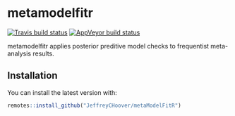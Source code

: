 
<!-- README.md is generated from README.Rmd. Please edit that file -->

# metamodelfitr

[![Travis build
status](https://travis-ci.org/JeffreyCHoover/metaModelFitR.svg?branch=master)](https://travis-ci.org/JeffreyCHoover/metaModelFitR)
[![AppVeyor build
status](https://ci.appveyor.com/api/projects/status/github/JeffreyCHoover/metaModelFitR?branch=master&svg=true)](https://ci.appveyor.com/project/JeffreyCHoover/metaModelFitR)

metamodelfitr applies posterior preditive model checks to frequentist
meta-analysis results.

## Installation

You can install the latest version with:

``` r
remotes::install_github("JeffreyCHoover/metaModelFitR")
```
